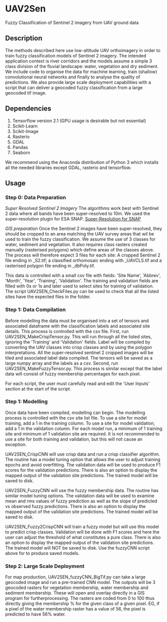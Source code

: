 # UAV2Sen
 Fuzzy Classification of Sentinel 2 imagery from UAV ground data
 
## Description
The methods described here use low-altitude UAV orthoimagery in order to train fuzzy classification models of Sentinel 2 imagery.  The intended application context is river corridors and the models assume a simple 3 class division of the fluvial landscape: water, vegetation and dry sediment.  We include code to organise the data for machine learning, train (shallow) convolutional neural networks and finally to analyse the quality of predictions.  We also provide large scale deployment capabilities with a script that can deliver a geocoded fuzzy classification from a large geocoded tif image.  

## Dependencies
1. Tensorflow version 2.1 (GPU usage is desirable but not essential)
2. Scikit-Learn
3. Scikit-Image
4. Rasterio
5. GDAL
6. Pandas
7. Seaborn

We recommend using the Anaconda distribution of Python 3 which installs all the needed libraries except GDAL, rasterio and tensorflow.

## Usage

### Step 0: Data Preparation
*Super Resolved Sentinel 2 Imagery*
The algorithms work best with Sentinel 2 data where all bands have been super-resolved to 10m.  We used the super-resolution plugin for ESA SNAP. [Super-Resolution for SNAP](https://nicolas.brodu.net/recherche/superres/)

*GIS preparation*
Once the Sentinel 2 images have been super-resolved, they should be cropped to an area matching the UAV survey areas that wil be used to train the fuzzy classification.  We assume the use of 3 classes for water, sediment and vegetation. It also requires class rasters created manually (rasterised polygons) which define areas of the classes above. The process will therefore expect 3 files for each site: A cropped Sentinel 2 file ending in _S2.tif; a classified orthomosaic ending with _UAVCLS.tif and a rasterised polygon file ending in _dbPoly.tif. 

This data is controlled with a small csv file with fields: 'Site Name', 'Abbrev', 'Month', 'Year', 'Training', 'Validation'. The training and validation fields are filled with 0s or 1s and later used to select sites for training of validation. The script UAV2SEN_CheckFiles.py can be used to check that all the listed sites have the expected files in the folder.

### Step 1: Data Compilation
Before modelling the data must be organised into a set of tensors and associated dataframe with the classification labels and associated site details.  This process is controlled with the csv file.  First, run UAV2SEN_MakeCrispTensor.py.  This will run through all the listed sites, ignoring the 'Training' and 'Validation' fields.   Label will be compiled by converting the UAV classes into crisp classes and by using the polygon interpretations.  All the super-resolved sentinel 2 cropped images will be tiled and associated label data compiled.  The tensors will be saved as a large numpy array and the labels as a csv.  Second, run UAV2SEN_MakeFuzzyTensor.py.  This process is similar except that the label data will consist of fuzzy membership percentages for each pixel.

For each script, the user must carefully read and edit the 'User Inputs' section at the start of the script.

### Step 1: Modelling
Once data have been compiled, modelling can begin.  The modelling process is controlled with the csv site list file.  To use a site for model training, add a 1 in the training column.  To use a site for model validation, add a 1 in the validation column.  For each model run, a minimum of 1 training site and minimum of 1 validation site are required.  It is not recommended to use a site for both training and validation, but this will not cause an exception.

UAV2SEN_CrispCNN will use crisp data and run a crisp classifier algorithm.  The routine has a model tuning option that allows the user to adjust training epochs and avoid overfitting. The validation data will be used to produce F1 scores for the validation predictions.  There is also an option to display the mapped output of the validation site predictions.  The trained model will be saved to disk.

UAV2SEN_FuzzyCNN will use the fuzzy membership data.  The routine has similar model tuning options.  The validation data will be used to examine mean and rms values of fuzzy prediction as well as the slope of predicted vs observed fuzzy predictions. There is also an option to display the mapped output of the validation site predictions. The trained model will be saved to disk.

UAV2SEN_Fuzzy2CrispCNN will train a fuzzy model but will use this model to predict crisp classes. Validation will be done with F1 scores and here the user can adjust the threshold of what constitutes a pure class. There is also an option to display the mapped output of the validation site predictions. The trained model will NOT be saved to disk. Use the fuzzyCNN script above for to produce saved models.

### Step 2: Large Scale Deployment
For map production, UAV2SEN_fuzzyCNN_BigTif.py can take a large geocoded image and run a pre-trained CNN model.  The outputs will be 3 geocoded rasters for vegetation membership, water membership and sediment membership.  These will open and overlay directly in a GIS program for furtherprocessing.  The rasters are coded from 0 to 100 thus directly giving the membership % for the given class of a given pixel.  EG, if a pixel of the water membership raster has a value of 56, the pixel is predicted to have 56% water.


